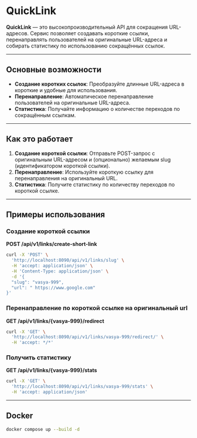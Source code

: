 # QuickLink

**QuickLink** — это высокопроизводительный API для сокращения URL-адресов. Сервис позволяет создавать короткие ссылки, перенаправлять пользователей на оригинальные URL-адреса и собирать статистику по использованию сокращённых ссылок.

---

## Основные возможности

- **Создание коротких ссылок**: Преобразуйте длинные URL-адреса в короткие и удобные для использования.
- **Перенаправление**: Автоматическое перенаправление пользователей на оригинальные URL-адреса.
- **Статистика**: Получайте информацию о количестве переходов по сокращённым ссылкам.

---

## Как это работает

1. **Создание короткой ссылки**: Отправьте POST-запрос с оригинальным URL-адресом и (опционально) желаемым slug (идентификатором короткой ссылки).
2. **Перенаправление**: Используйте короткую ссылку для перенаправления на оригинальный URL.
3. **Статистика**: Получите статистику по количеству переходов по короткой ссылке.

---

## Примеры использования

### Создание короткой ссылки
**POST /api/v1/links/create-short-link**
```bash
curl -X 'POST' \
  'http://localhost:8090/api/v1/links/slug' \
  -H 'accept: application/json' \
  -H 'Content-Type: application/json' \
  -d '{
  "slug": "vasya-999",
  "url": " https://www.google.com"
}'
```

### Перенаправление по короткой ссылке на оригинальный url
**GET /api/v1/links/{vasya-999}/redirect**
```bash
curl -X 'GET' \
  'http://localhost:8090/api/v1/links/vasya-999/redirect/' \
  -H 'accept: */*'
```

### Получить статистику
**GET /api/v1/links/{vasya-999}/stats**
```bash
curl -X 'GET' \
  'http://localhost:8090/api/v1/links/vasya-999/stats' \
  -H 'accept: application/json'
```

---

## Docker
```bash
docker compose up --build -d
```